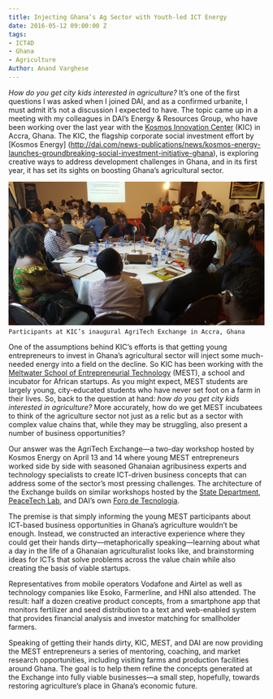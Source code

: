 ```yaml
---
title: Injecting Ghana’s Ag Sector with Youth-led ICT Energy
date: 2016-05-12 09:00:00 Z
tags:
- ICT4D
- Ghana
- Agriculture
Author: Anand Varghese
---
```


*How do you get city kids interested in agriculture?* It’s one of the first questions I was asked when I joined DAI, and as a confirmed urbanite, I must admit it’s not a discussion I expected to have. The topic came up in a meeting with my colleagues in DAI’s Energy & Resources Group, who have been working over the last year with the [Kosmos Innovation Center](http://www.kosmosinnovationcenter.com/) (KIC) in Accra, Ghana. The KIC, the flagship corporate social investment effort by [Kosmos Energy] (http://dai.com/news-publications/news/kosmos-energy-launches-groundbreaking-social-investment-initiative-ghana), is exploring creative ways to address development challenges in Ghana, and in its first year, it has set its sights on boosting Ghana’s agricultural sector.

<!--more-->

![20160413_095204.jpg](/uploads/20160413_095204.jpg)`Participants at KIC’s inaugural AgriTech Exchange in Accra, Ghana`

One of the assumptions behind KIC’s efforts is that getting young entrepreneurs to invest in Ghana’s agricultural sector will inject some much-needed energy into a field on the decline. So KIC has been working with the [Meltwater School of Entrepreneurial Technology](http://meltwater.org/) (MEST), a school and incubator for African startups. As you might expect, MEST students are largely young, city-educated students who have never set foot on a farm in their lives. So, back to the question at hand: *how do you get city kids interested in agriculture?* More accurately, how do we get MEST incubatees to think of the agriculture sector not just as a relic but as a sector with complex value chains that, while they may be struggling, also present a number of business opportunities?

Our answer was the AgriTech Exchange—a two-day workshop hosted by Kosmos Energy on April 13 and 14 where young MEST entrepreneurs worked side by side with seasoned Ghanaian agribusiness experts and technology specialists to create ICT-driven business concepts that can address some of the sector’s most pressing challenges. The architecture of the Exchange builds on similar workshops hosted by the [State Department](http://techcampglobal.org/), [PeaceTech Lab](http://www.peacetechlab.org/technology/ptx/), and DAI’s own [Foro de Tecnologia](http://dai-global-digital.com/2016/04/18/climate-change-and-technology-preparing-to-hack-the-problem.html).

The premise is that simply informing the young MEST participants about ICT-based business opportunities in Ghana’s agriculture wouldn’t be enough. Instead, we constructed an interactive experience where they could get their hands dirty—metaphorically speaking—learning about what a day in the life of a Ghanaian agriculturalist looks like, and brainstorming ideas for ICTs that solve problems across the value chain while also creating the basis of viable startups. 

Representatives from mobile operators Vodafone and Airtel as well as technology companies like Esoko, Farmerline, and HNI also attended. The result: half a dozen creative product concepts, from a smartphone app that monitors fertilizer and seed distribution to a text and web-enabled system that provides financial analysis and investor matching for smallholder farmers.

Speaking of getting their hands dirty, KIC, MEST, and DAI are now providing the MEST entrepreneurs a series of mentoring, coaching, and market research opportunities, including visiting farms and production facilities around Ghana. The goal is to help them refine the concepts generated at the Exchange into fully viable businesses—a small step, hopefully, towards restoring agriculture’s place in Ghana’s economic future.
